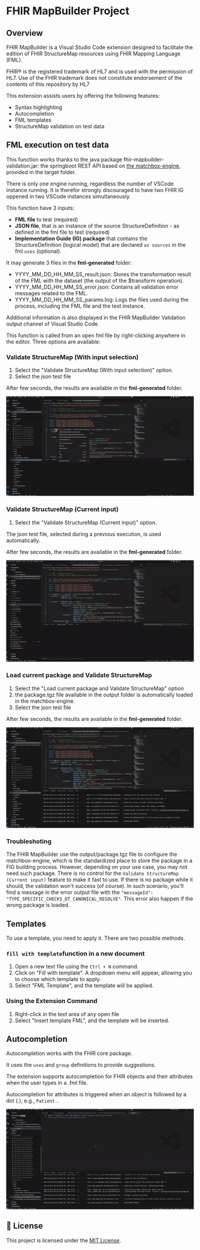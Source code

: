 # FHIR MapBuilder Project

## Overview
FHIR MapBuilder is a Visual Studio Code extension designed to facilitate the edition of FHIR StructureMap resources 
using FHIR Mapping Language (FML).

FHIR® is the registered trademark of HL7 and is used with the permission of HL7.
Use of the FHIR trademark does not constitute endorsement of the contents of this repository by HL7

This extension assists users by offering the following features:
- Syntax highlighting
- Autocompletion
- FML templates
- StructureMap validation on test data

## FML execution on test data
This function works thanks to the java package fhir-mapbuilder-validation.jar: the springboot REST API based on 
[the matchbox-engine](https://github.com/ahdis/matchbox), provided in the target folder.

There is only one engine running, regardless the number of VSCode instance running. It is therefor strongly discouraged to have two FHIR IG oppened in two VSCode instances simultaneously. 

This function have 3 inputs:
- **FML file** to test (required)
- **JSON file**, that is an instance of the source StructureDefinition - as defined in the fml file to test (required)
- **Implementation Guide (IG) package** that contains the StructureDefinition (logical model) that are declared `as sources` in the fml `uses` (optional).

It may generate 3 files in the **fml-generated** folder:
- YYYY_MM_DD_HH_MM_SS_result.json: Stores the transformation result of the FML with the dataset (the output of the $transform operation).
- YYYY_MM_DD_HH_MM_SS_error.json: Contains all validation error messages related to the FML.
- YYYY_MM_DD_HH_MM_SS_params.log: Logs the files used during the process, including the FML file and the test instance.

Additional information is also displayed in the FHIR MapBuilder Validation output channel of Visual Studio Code.

This function is called from an open fml file by right-clicking anywhere in the editor. Three options are available:

### Validate StructureMap (With input selection)

1. Select the "Validate StructureMap (With input selection)" option.
2. Select the json test file

After few seconds, the results are available in the **fml-generated** folder.

![Validate StructureMap](ext-images/validation-with-selection.gif)

### Validate StructureMap (Current input)

1. Select the "Validate StructureMap (Current input)" option.

The json test file, selected during a previous execution, is used automatically.

After few seconds, the results are available in the **fml-generated** folder.

![Validate StructureMap](ext-images/validation.gif)

### Load current package and Validate StructureMap

1. Select the "Load current package and Validate StructureMap" option
2. the package.tgz file available in the output folder is automatically loaded in the matchbox-engine.
3. Select the json test file

After few seconds, the results are available in the **fml-generated** folder.

![Validate StructureMap](ext-images/load-engine.gif)

### Troubleshoting
The FHIR MapBuilder use the output/package.tgz file to configure the matchbox-engine, which is the standardized place to 
store the package in a FIG building process. However, depending on your use case, you may not need such package.
There is no control for the `Validate StructureMap (Current input)` feature to make it fast to use. If there is no 
package while it should, the validation won't success (of course). In such scenario, you'll find a message in the error 
output file with the `"messageId": "TYPE_SPECIFIC_CHECKS_DT_CANONICAL_RESOLVE"`. This error also happen if the wrong 
package is loaded.

## Templates

To use a template, you need to apply it. There are two possible methods.

### `fill with template`function in a new document

1. Open a new text file using the ```Ctrl + N``` command.
2. Click on "Fill with template". A dropdown menu will appear, allowing you to choose which template to apply.
3. Select "FML Template", and the template will be applied.

### Using the Extension Command

1. Right-click in the text area of any open file
2. Select "Insert template FML", and the template will be inserted.

## Autocompletion

Autocompletion works with the FHIR core package.

It uses the `uses` and `group` definitions to provide suggestions.

The extension supports autocompletion for FHIR objects and their attributes when the user types in a .fml file.

Autocompletion for attributes is triggered when an object is followed by a dot (.), e.g., `Patient.`.


![Autocomplete](ext-images/autocomplete-part1.gif)

## 📜 License

This project is licensed under the [MIT License](../LICENSE).
